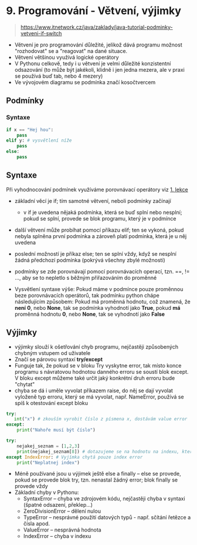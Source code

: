 # 9. Programování - Větvení, výjimky 

> https://www.itnetwork.cz/java/zaklady/java-tutorial-podminky-vetveni-if-switch

- Větvení je pro programování důležité, jelikož dává programu možnost "rozhodovat" se a "reagovat" na dané situace.
- Větvení většinou využívá logické operátory
- V Pythonu celkově, tedy i u větvení je velmi důležité konzistentní odsazování (to může být jakékoli, klidně i jen jedna mezera, ale v praxi se používá buď tab, nebo 4 mezery)
- Ve vývojovém diagramu se podmínka značí kosočtvercem

## Podmínky

### Syntaxe 
```python
if x == "Hej hou":
    pass
elif y: # vysvětlení níže
    pass
else:
    pass
```
## Syntaxe
Při vyhodnocování podmínek využíváme porovnávací operátory viz [1. lekce](../01-promenne-dat_typy-operace/content.md)

- základní věcí je if; tím samotné větvení, neboli podmínky začínají
    - v if je uvedena nějaká podmínka, která se buď splní nebo nesplní; pokud se splní, provede se blok programu, který je v podmínce
- další větvení může probíhat pomocí příkazu elif; ten se vykoná, pokud nebyla splněna první podmínka a zároveň platí podmínka, která je u něj uvedena
- poslední možností je příkaz else; ten se splní vždy, když se nesplní žádná předchozí podmínka (pokrývá všechny zbylé možnosti)
- podmínky se zde porovnávají pomocí porovnávacích operací, tzn. ==, != …, aby se to nepletlo s běžným přiřazováním do proměnné

- Vysvětlení syntaxe výše: Pokud máme v podmínce pouze proměnnou beze porovnávacích operátorů, tak podmínku python chápe 
následujícím způsobem: Pokud má proměnná hodnotu, což znamená, že **není** **0**, nebo **None**, tak se podmínka vyhodnotí jako 
**True**, pokud **má** proměnná hodnotu **0**, nebo **None**, tak se vyhodnotí jako **False**

## Výjimky 
- výjimky slouží k ošetřování chyb programu, nejčastěji způsobených chybným vstupem od uživatele
- Značí se párovou syntaxí **try/except** 
- Funguje tak, že pokud se v bloku Try vyskytne error, tak místo konce programu s návratovou hodnotou danného erroru se 
soustí blok except. V bloku except můžeme také určit jaký konkrétní druh erroru bude "chytat"
- chyba se dá i uměle vyvolat příkazem raise, do něj se dají vyvolat vyloženě typ erroru, který se má vyvolat, např. NameError, používá se spíš k otestování except bloku

```python
try:
   int("x") # zkouším vyrobit číslo z písmena x, dostávám value error
except:
    print("Nahoře musí být číslo")

try:
    nejakej_seznam = [1,2,3]
    print(nejakej_seznam[8]) # dotazujeme se na hodnotu na indexu, který neexistuje (v našem případě máme jen 0,1,2), dostáváme index error
except IndexError: # Vyjímka chytá pouze index error
    print("Neplatnej index")

```

- Méně používané jsou u výjimek ještě else a finally – else se provede, pokud se provede blok try, tzn. nenastal žádný error; blok finally se provede vždy
- Základní chyby v Pythonu:
    - SyntaxError – chyba ve zdrojovém kódu, nejčastěji chyba v syntaxi (špatné odsazení, překlep…)
    - ZeroDivisionError – dělení nulou
    - TypeError – nesprávné použití datových typů - např. sčítání řetězce a čísla apod.
    - ValueError – nesprávná hodnota
    - IndexError – chyba v indexu
